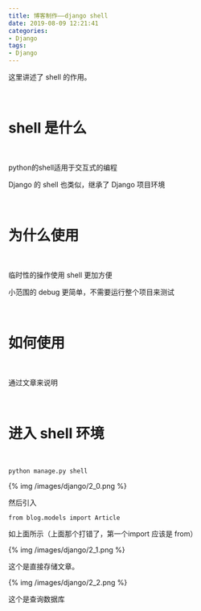 ```yaml
---
title: 博客制作——django shell
date: 2019-08-09 12:21:41
categories:
- Django
tags:
- Django
---
```

这里讲述了 shell 的作用。

<!-- more -->

<br/>

# shell 是什么

<br/>

python的shell适用于交互式的编程

Django 的 shell 也类似，继承了 Django 项目环境

<br/>

# 为什么使用

<br/>

临时性的操作使用 shell 更加方便

小范围的 debug 更简单，不需要运行整个项目来测试

<br/>

# 如何使用

<br/>

通过文章来说明

<br/>

# 进入 shell 环境

<br/>

	python manage.py shell

{% img /images/django/2_0.png %}

然后引入

	from blog.models import Article
	
如上面所示（上面那个打错了，第一个import 应该是 from）

{% img /images/django/2_1.png %}

这个是直接存储文章。

{% img /images/django/2_2.png %}

这个是查询数据库




